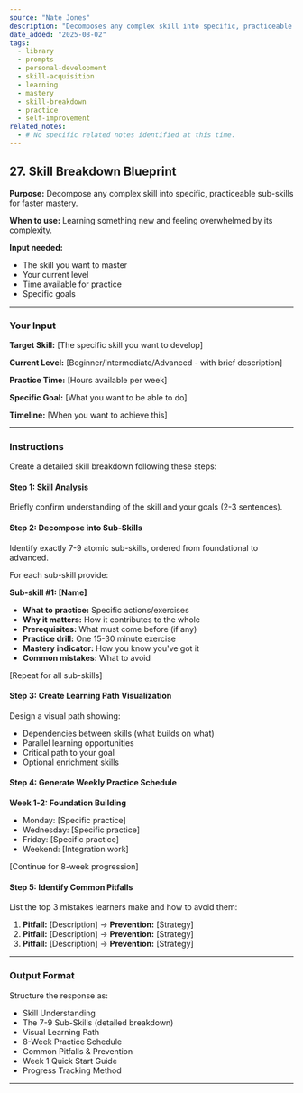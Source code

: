 ```yaml
---
source: "Nate Jones"
description: "Decomposes any complex skill into specific, practiceable sub-skills for faster mastery."
date_added: "2025-08-02"
tags:
  - library
  - prompts
  - personal-development
  - skill-acquisition
  - learning
  - mastery
  - skill-breakdown
  - practice
  - self-improvement
related_notes:
  - # No specific related notes identified at this time.
---
```

## 27. Skill Breakdown Blueprint

**Purpose:** Decompose any complex skill into specific, practiceable sub-skills for faster mastery.

**When to use:** Learning something new and feeling overwhelmed by its complexity.

**Input needed:**

*   The skill you want to master
*   Your current level
*   Time available for practice
*   Specific goals

---

### Your Input

**Target Skill:** [The specific skill you want to develop]

**Current Level:** [Beginner/Intermediate/Advanced - with brief description]

**Practice Time:** [Hours available per week]

**Specific Goal:** [What you want to be able to do]

**Timeline:** [When you want to achieve this]

---

### Instructions

Create a detailed skill breakdown following these steps:

#### Step 1: Skill Analysis

Briefly confirm understanding of the skill and your goals (2-3 sentences).

#### Step 2: Decompose into Sub-Skills

Identify exactly 7-9 atomic sub-skills, ordered from foundational to advanced.

For each sub-skill provide:

**Sub-skill #1: [Name]**

*   **What to practice:** Specific actions/exercises
*   **Why it matters:** How it contributes to the whole
*   **Prerequisites:** What must come before (if any)
*   **Practice drill:** One 15-30 minute exercise
*   **Mastery indicator:** How you know you've got it
*   **Common mistakes:** What to avoid

[Repeat for all sub-skills]

#### Step 3: Create Learning Path Visualization

Design a visual path showing:

*   Dependencies between skills (what builds on what)
*   Parallel learning opportunities
*   Critical path to your goal
*   Optional enrichment skills

#### Step 4: Generate Weekly Practice Schedule

**Week 1-2: Foundation Building**

*   Monday: [Specific practice]
*   Wednesday: [Specific practice]
*   Friday: [Specific practice]
*   Weekend: [Integration work]

[Continue for 8-week progression]

#### Step 5: Identify Common Pitfalls

List the top 3 mistakes learners make and how to avoid them:

1.  **Pitfall:** [Description] → **Prevention:** [Strategy]
2.  **Pitfall:** [Description] → **Prevention:** [Strategy]
3.  **Pitfall:** [Description] → **Prevention:** [Strategy]

---

### Output Format

Structure the response as:

*   Skill Understanding
*   The 7-9 Sub-Skills (detailed breakdown)
*   Visual Learning Path
*   8-Week Practice Schedule
*   Common Pitfalls & Prevention
*   Week 1 Quick Start Guide
*   Progress Tracking Method

---

